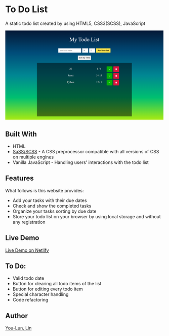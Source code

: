 # To Do List

A static todo list created by using HTML5, CSS3(SCSS), JavaScript

<img src="/homepage.png" alt="Homepage Image" style="width: 500px;">

## Built With

- HTML
- [SaSS/SCSS](https://sass-lang.com/ "SaSS official website") - A CSS preprocessor compatible with all versions of CSS on multiple engines
- Vanilla JavaScript - Handling users' interactions with the todo list

## Features

What follows is this website provides:

- Add your tasks with their due dates
- Check and show the completed tasks
- Organize your tasks sorting by due date
- Store your todo list on your browser by using local storage and without any registration

## Live Demo

[Live Demo on Netlify](https://todolist-project-urlun0404.netlify.app)

## To Do:

- Valid todo date
- Button for clearing all todo items of the list
- Button for editing every todo item
- Special character handling
- Code refactoring

## Author

[You-Lun, Lin](https://urlun0404.netlify.app/index.html)
